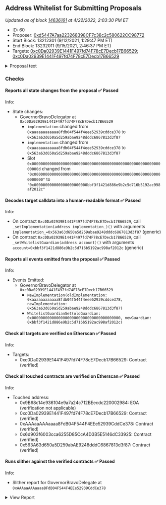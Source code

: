## Address Whitelist for Submitting Proposals 

_Updated as of block [14636161](https://etherscan.io/block/14636161) at 4/22/2022, 2:03:30 PM ET_

- ID: 60
- Proposer: [0xd5447A7aa223268398CF7c38c2c580622CC98772](https://etherscan.io/address/0xd5447A7aa223268398CF7c38c2c580622CC98772)
- Start Block: 13212301 (9/12/2021, 1:29:47 PM ET)
- End Block: 13232011 (9/15/2021, 2:46:37 PM ET)
- Targets: [0xc0Da02939E1441F497fd74F78cE7Decb17B66529](https://etherscan.io/address/0xc0Da02939E1441F497fd74F78cE7Decb17B66529#code); [0xc0Da02939E1441F497fd74F78cE7Decb17B66529](https://etherscan.io/address/0xc0Da02939E1441F497fd74F78cE7Decb17B66529#code)

<details>
  <summary>Proposal text</summary>

> # Address Whitelist for Submitting Proposals 
> Right now, to make a proposal, a contributor must have (or have delegated to them) 65k COMP. This threshold is a good spam deflection mechanism, but creates a burdensome hurdle for some contributors.
> 
> In additional to keeping the 65k COMP threshold, we propose including a whitelist of contributor addresses, managed by the community multisig, who will always have the right to submit proposals, regardless of the # of COMP delegated to them, relieving a pain point in the current contributor experience.
> 
> Arr00 wrote the updated code, wrote tests/simulations, and did a bug bounty program. The overall code change is relatively small.
> 
> Changes: https://github.com/compound-finance/compound-protocol/pull/149/files
> 
> Forum discussion: https://www.comp.xyz/t/whitelist-of-addresses-that-can-create-proposals/1996
</details>

### Checks
#### Reports all state changes from the proposal ✅ Passed
  




Info:
- State changes:
    - GovernorBravoDelegator at `0xc0Da02939E1441F497fd74F78cE7Decb17B66529`
        - `implementation` changed from `0xaaaaaaaaaaaa8fdb04f544f4eee52939cddce378` to `0x563a63d650a5d259abae9248dddc6867813d3f87`
        - `implementation` changed from `0xaaaaaaaaaaaa8fdb04f544f4eee52939cddce378` to `0x563a63d650a5d259abae9248dddc6867813d3f87`
        - Slot `0x000000000000000000000000000000000000000000000000000000000000000d` changed from `"0x0000000000000000000000000000000000000000000000000000000000000000"` to `"0x000000000000000000000000bbf3f1421d886e9b2c5d716b5192ac998af2012c"`

#### Decodes target calldata into a human-readable format ✅ Passed
  




Info:
- On contract `0xc0Da02939E1441F497fd74F78cE7Decb17B66529`, call `_setImplementation(address implementation_)()` with arguments `implementation_=0x563a63d650a5d259abae9248dddc6867813d3f87` (generic)
- On contract `0xc0Da02939E1441F497fd74F78cE7Decb17B66529`, call `_setWhitelistGuardian(address account)()` with arguments `account=0xbbf3f1421d886e9b2c5d716b5192ac998af2012c` (generic)

#### Reports all events emitted from the proposal ✅ Passed
  




Info:
- Events Emitted:
    - GovernorBravoDelegator at `0xc0Da02939E1441F497fd74F78cE7Decb17B66529`
        - `NewImplementation(oldImplementation: 0xaaaaaaaaaaaa8fdb04f544f4eee52939cddce378, newImplementation: 0x563a63d650a5d259abae9248dddc6867813d3f87)`
        - `WhitelistGuardianSet(oldGuardian: 0x0000000000000000000000000000000000000000, newGuardian: 0xbbf3f1421d886e9b2c5d716b5192ac998af2012c)`

#### Check all targets are verified on Etherscan ✅ Passed
  




Info:
- Targets:
    - 0xc0Da02939E1441F497fd74F78cE7Decb17B66529: Contract (verified)

#### Check all touched contracts are verified on Etherscan ✅ Passed
  




Info:
- Touched address:
    - 0x9B68c14e936104e9a7a24c712BEecdc220002984: EOA (verification not applicable)
    - 0xc0Da02939E1441F497fd74F78cE7Decb17B66529: Contract (verified)
    - 0xAAAaaAAAaaaa8FdB04F544F4EEe52939CddCe378: Contract (verified)
    - 0x6d903f6003cca6255D85CcA4D3B5E5146dC33925: Contract (verified)
    - 0x563A63d650a5D259abAE9248dddC6867813d3f87: Contract (verified)

#### Runs slither against the verified contracts ✅ Passed
  




Info:
- Slither report for GovernorBravoDelegate at `0xAAAaaAAAaaaa8FdB04F544F4EEe52939CddCe378`

<details>
<summary>View Report</summary>

```
Warning: contracts/Governance/GovernorBravoInterfaces.sol:2:1: Warning: Experimental features are turned on. Do not use experimental features on live deployments.
pragma experimental ABIEncoderV2;
^-------------------------------^

Warning: contracts/Governance/GovernorBravoDelegate.sol:2:1: Warning: Experimental features are turned on. Do not use experimental features on live deployments.
pragma experimental ABIEncoderV2;
^-------------------------------^


[91m
GovernorBravoDelegate.execute(uint256) (contracts/Governance/GovernorBravoDelegate.sol#141-149) sends eth to arbitrary user
	Dangerous calls:
	- timelock.executeTransaction.value(proposal.values[i])(proposal.targets[i],proposal.values[i],proposal.signatures[i],proposal.calldatas[i],proposal.eta) (contracts/Governance/GovernorBravoDelegate.sol#146)
Reference: https://github.com/crytic/slither/wiki/Detector-Documentation#functions-that-send-ether-to-arbitrary-destinations[0m
[93m
Reentrancy in GovernorBravoDelegate._initiate(address) (contracts/Governance/GovernorBravoDelegate.sol#323-329):
	External calls:
	- proposalCount = GovernorAlpha(governorAlpha).proposalCount() (contracts/Governance/GovernorBravoDelegate.sol#326)
	State variables written after the call(s):
	- initialProposalId = proposalCount (contracts/Governance/GovernorBravoDelegate.sol#327)
Reference: https://github.com/crytic/slither/wiki/Detector-Documentation#reentrancy-vulnerabilities-1[0m
[93m
GovernorBravoDelegate.queueOrRevertInternal(address,uint256,string,bytes,uint256) (contracts/Governance/GovernorBravoDelegate.sol#132-135) ignores return value by timelock.queueTransaction(target,value,signature,data,eta) (contracts/Governance/GovernorBravoDelegate.sol#134)
GovernorBravoDelegate.execute(uint256) (contracts/Governance/GovernorBravoDelegate.sol#141-149) ignores return value by timelock.executeTransaction.value(proposal.values[i])(proposal.targets[i],proposal.values[i],proposal.signatures[i],proposal.calldatas[i],proposal.eta) (contracts/Governance/GovernorBravoDelegate.sol#146)
Reference: https://github.com/crytic/slither/wiki/Detector-Documentation#unused-return[0m
[92m
GovernorBravoDelegate.initialize(address,address,uint256,uint256,uint256) (contracts/Governance/GovernorBravoDelegate.sol#49-63) should emit an event for: 
	- votingPeriod = votingPeriod_ (contracts/Governance/GovernorBravoDelegate.sol#60) 
	- votingDelay = votingDelay_ (contracts/Governance/GovernorBravoDelegate.sol#61) 
	- proposalThreshold = proposalThreshold_ (contracts/Governance/GovernorBravoDelegate.sol#62) 
GovernorBravoDelegate._initiate(address) (contracts/Governance/GovernorBravoDelegate.sol#323-329) should emit an event for: 
	- proposalCount = GovernorAlpha(governorAlpha).proposalCount() (contracts/Governance/GovernorBravoDelegate.sol#326) 
	- initialProposalId = proposalCount (contracts/Governance/GovernorBravoDelegate.sol#327) 
Reference: https://github.com/crytic/slither/wiki/Detector-Documentation#missing-events-arithmetic[0m
[92m
GovernorBravoDelegate._setPendingAdmin(address).newPendingAdmin (contracts/Governance/GovernorBravoDelegate.sol#336) lacks a zero-check on :
		- pendingAdmin = newPendingAdmin (contracts/Governance/GovernorBravoDelegate.sol#344)
Reference: https://github.com/crytic/slither/wiki/Detector-Documentation#missing-zero-address-validation[0m
[92m
GovernorBravoDelegate.queueOrRevertInternal(address,uint256,string,bytes,uint256) (contracts/Governance/GovernorBravoDelegate.sol#132-135) has external calls inside a loop: require(bool,string)(! timelock.queuedTransactions(keccak256(bytes)(abi.encode(target,value,signature,data,eta))),GovernorBravo::queueOrRevertInternal: identical proposal action already queued at eta) (contracts/Governance/GovernorBravoDelegate.sol#133)
GovernorBravoDelegate.queueOrRevertInternal(address,uint256,string,bytes,uint256) (contracts/Governance/GovernorBravoDelegate.sol#132-135) has external calls inside a loop: timelock.queueTransaction(target,value,signature,data,eta) (contracts/Governance/GovernorBravoDelegate.sol#134)
GovernorBravoDelegate.execute(uint256) (contracts/Governance/GovernorBravoDelegate.sol#141-149) has external calls inside a loop: timelock.executeTransaction.value(proposal.values[i])(proposal.targets[i],proposal.values[i],proposal.signatures[i],proposal.calldatas[i],proposal.eta) (contracts/Governance/GovernorBravoDelegate.sol#146)
GovernorBravoDelegate.cancel(uint256) (contracts/Governance/GovernorBravoDelegate.sol#155-167) has external calls inside a loop: timelock.cancelTransaction(proposal.targets[i],proposal.values[i],proposal.signatures[i],proposal.calldatas[i],proposal.eta) (contracts/Governance/GovernorBravoDelegate.sol#163)
Reference: https://github.com/crytic/slither/wiki/Detector-Documentation/#calls-inside-a-loop[0m
[92m
GovernorBravoDelegate.propose(address[],uint256[],string[],bytes[],string) (contracts/Governance/GovernorBravoDelegate.sol#74-115) uses timestamp for comparisons
	Dangerous comparisons:
	- latestProposalId != 0 (contracts/Governance/GovernorBravoDelegate.sol#83)
GovernorBravoDelegate.queueOrRevertInternal(address,uint256,string,bytes,uint256) (contracts/Governance/GovernorBravoDelegate.sol#132-135) uses timestamp for comparisons
	Dangerous comparisons:
	- require(bool,string)(! timelock.queuedTransactions(keccak256(bytes)(abi.encode(target,value,signature,data,eta))),GovernorBravo::queueOrRevertInternal: identical proposal action already queued at eta) (contracts/Governance/GovernorBravoDelegate.sol#133)
GovernorBravoDelegate.state(uint256) (contracts/Governance/GovernorBravoDelegate.sol#194-214) uses timestamp for comparisons
	Dangerous comparisons:
	- require(bool,string)(proposalCount >= proposalId && proposalId > initialProposalId,GovernorBravo::state: invalid proposal id) (contracts/Governance/GovernorBravoDelegate.sol#195)
	- block.timestamp >= add256(proposal.eta,timelock.GRACE_PERIOD()) (contracts/Governance/GovernorBravoDelegate.sol#209)
GovernorBravoDelegate.add256(uint256,uint256) (contracts/Governance/GovernorBravoDelegate.sol#372-376) uses timestamp for comparisons
	Dangerous comparisons:
	- require(bool,string)(c >= a,addition overflow) (contracts/Governance/GovernorBravoDelegate.sol#374)
Reference: https://github.com/crytic/slither/wiki/Detector-Documentation#block-timestamp[0m
[92m
GovernorBravoDelegate.getChainIdInternal() (contracts/Governance/GovernorBravoDelegate.sol#383-387) uses assembly
	- INLINE ASM (contracts/Governance/GovernorBravoDelegate.sol#385)
Reference: https://github.com/crytic/slither/wiki/Detector-Documentation#assembly-usage[0m
[92m
GovernorBravoDelegate.castVoteInternal(address,uint256,uint8) (contracts/Governance/GovernorBravoDelegate.sol#255-276) compares to a boolean constant:
	-require(bool,string)(receipt.hasVoted == false,GovernorBravo::castVoteInternal: voter already voted) (contracts/Governance/GovernorBravoDelegate.sol#260)
Reference: https://github.com/crytic/slither/wiki/Detector-Documentation#boolean-equality[0m
[92m
Function GovernorBravoDelegate._setVotingDelay(uint256) (contracts/Governance/GovernorBravoDelegate.sol#282-289) is not in mixedCase
Function GovernorBravoDelegate._setVotingPeriod(uint256) (contracts/Governance/GovernorBravoDelegate.sol#295-302) is not in mixedCase
Function GovernorBravoDelegate._setProposalThreshold(uint256) (contracts/Governance/GovernorBravoDelegate.sol#309-316) is not in mixedCase
Function GovernorBravoDelegate._initiate(address) (contracts/Governance/GovernorBravoDelegate.sol#323-329) is not in mixedCase
Function GovernorBravoDelegate._setPendingAdmin(address) (contracts/Governance/GovernorBravoDelegate.sol#336-348) is not in mixedCase
Function GovernorBravoDelegate._acceptAdmin() (contracts/Governance/GovernorBravoDelegate.sol#354-370) is not in mixedCase
Constant GovernorBravoDelegate.quorumVotes (contracts/Governance/GovernorBravoDelegate.sol#30) is not in UPPER_CASE_WITH_UNDERSCORES
Constant GovernorBravoDelegate.proposalMaxOperations (contracts/Governance/GovernorBravoDelegate.sol#33) is not in UPPER_CASE_WITH_UNDERSCORES
Function TimelockInterface.GRACE_PERIOD() (contracts/Governance/GovernorBravoInterfaces.sol#167) is not in mixedCase
Reference: https://github.com/crytic/slither/wiki/Detector-Documentation#conformance-to-solidity-naming-conventions[0m
[92m
Variable GovernorBravoDelegate.MAX_PROPOSAL_THRESHOLD (contracts/Governance/GovernorBravoDelegate.sol#15) is too similar to GovernorBravoDelegate.MIN_PROPOSAL_THRESHOLD (contracts/Governance/GovernorBravoDelegate.sol#12)
Reference: https://github.com/crytic/slither/wiki/Detector-Documentation#variable-names-are-too-similar[0m
[92m
GovernorBravoDelegate.slitherConstructorConstantVariables() (contracts/Governance/GovernorBravoDelegate.sol#6-389) uses literals with too many digits:
	- MAX_PROPOSAL_THRESHOLD = 100000e18 (contracts/Governance/GovernorBravoDelegate.sol#15)
GovernorBravoDelegate.slitherConstructorConstantVariables() (contracts/Governance/GovernorBravoDelegate.sol#6-389) uses literals with too many digits:
	- quorumVotes = 400000e18 (contracts/Governance/GovernorBravoDelegate.sol#30)
Reference: https://github.com/crytic/slither/wiki/Detector-Documentation#too-many-digits[0m
[92m
GovernorBravoDelegatorStorage.implementation (contracts/Governance/GovernorBravoInterfaces.sol#53) should be constant
Reference: https://github.com/crytic/slither/wiki/Detector-Documentation#state-variables-that-could-be-declared-constant[0m
[92m
initialize(address,address,uint256,uint256,uint256) should be declared external:
	- GovernorBravoDelegate.initialize(address,address,uint256,uint256,uint256) (contracts/Governance/GovernorBravoDelegate.sol#49-63)
propose(address[],uint256[],string[],bytes[],string) should be declared external:
	- GovernorBravoDelegate.propose(address[],uint256[],string[],bytes[],string) (contracts/Governance/GovernorBravoDelegate.sol#74-115)
Reference: https://github.com/crytic/slither/wiki/Detector-Documentation#public-function-that-could-be-declared-external[0m
0xAAAaaAAAaaaa8FdB04F544F4EEe52939CddCe378 analyzed (7 contracts with 78 detectors), 32 result(s) found
```

</details>


